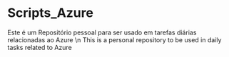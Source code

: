 # Scripts_Azure
Este é um Repositório pessoal para ser usado em tarefas diárias relacionadas ao Azure 
\n This is a personal repository to be used in daily tasks related to Azure
